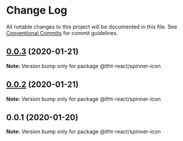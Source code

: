 # Change Log

All notable changes to this project will be documented in this file.
See [Conventional Commits](https://conventionalcommits.org) for commit guidelines.

## [0.0.3](https://github.com/ltht-epr/ltht-react/compare/@ltht-react/spinner-icon@0.0.2...@ltht-react/spinner-icon@0.0.3) (2020-01-21)

**Note:** Version bump only for package @ltht-react/spinner-icon





## [0.0.2](https://github.com/ltht-epr/ltht-react/compare/@ltht-react/spinner-icon@0.0.1...@ltht-react/spinner-icon@0.0.2) (2020-01-21)

**Note:** Version bump only for package @ltht-react/spinner-icon





## 0.0.1 (2020-01-20)

**Note:** Version bump only for package @ltht-react/spinner-icon
